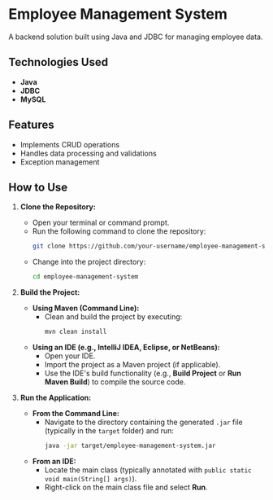 # Employee Management System

A backend solution built using Java and JDBC for managing employee data.

## Technologies Used

- **Java**
- **JDBC**
- **MySQL**

## Features

- Implements CRUD operations
- Handles data processing and validations
- Exception management

## How to Use

1. **Clone the Repository:**
   - Open your terminal or command prompt.
   - Run the following command to clone the repository:
     ```bash
     git clone https://github.com/your-username/employee-management-system.git
     ```
   - Change into the project directory:
     ```bash
     cd employee-management-system
     ```

2. **Build the Project:**
   - **Using Maven (Command Line):**
     - Clean and build the project by executing:
       ```bash
       mvn clean install
       ```
   - **Using an IDE (e.g., IntelliJ IDEA, Eclipse, or NetBeans):**
     - Open your IDE.
     - Import the project as a Maven project (if applicable).
     - Use the IDE's build functionality (e.g., **Build Project** or **Run Maven Build**) to compile the source code.

3. **Run the Application:**
   - **From the Command Line:**
     - Navigate to the directory containing the generated `.jar` file (typically in the `target` folder) and run:
       ```bash
       java -jar target/employee-management-system.jar
       ```
   - **From an IDE:**
     - Locate the main class (typically annotated with `public static void main(String[] args)`).
     - Right-click on the main class file and select **Run**.

